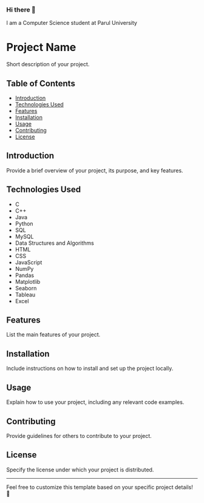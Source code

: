 ### Hi there 👋
I am a Computer Science student at Parul University

# Project Name

Short description of your project.

## Table of Contents

- [Introduction](#introduction)
- [Technologies Used](#technologies-used)
- [Features](#features)
- [Installation](#installation)
- [Usage](#usage)
- [Contributing](#contributing)
- [License](#license)

## Introduction

Provide a brief overview of your project, its purpose, and key features.

## Technologies Used

- C
- C++
- Java
- Python
- SQL
- MySQL
- Data Structures and Algorithms
- HTML
- CSS
- JavaScript
- NumPy
- Pandas
- Matplotlib
- Seaborn
- Tableau
- Excel

## Features

List the main features of your project.

## Installation

Include instructions on how to install and set up the project locally.

## Usage

Explain how to use your project, including any relevant code examples.

## Contributing

Provide guidelines for others to contribute to your project.

## License

Specify the license under which your project is distributed.

---

Feel free to customize this template based on your specific project details! 🚀

<!--
**naitikjpatel/naitikjpatel** is a ✨ _special_ ✨ repository because its `README.md` (this file) appears on your GitHub profile.

Here are some ideas to get you started:

- 🔭 I’m currently working on ...
- 🌱 I’m currently learning ...
- 👯 I’m looking to collaborate on ...
- 🤔 I’m looking for help with ...
- 💬 Ask me about ...
- 📫 How to reach me: ...
- 😄 Pronouns: ...
- ⚡ Fun fact: ...
-->
